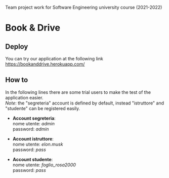 Team project work for Software Engineering university course (2021-2022)
# Book & Drive
## Deploy
You can try our application at the following link
https://bookanddrive.herokuapp.com/
## How to
In the following lines there are some trial users to make the test of the application easier.<br>
_Note_: the "segreteria" account is defined by default, instead "istruttore" and "studente" can be registered easily.

- **Account segreteria**:<br>
  nome utente: _admin_<br>
  password: _admin_<br>

- **Account istruttore**:<br>
  nome utente: _elon.musk_<br>
  password: _pass_<br>

- **Account studente**:<br>
  nome utente: _foglio_rosa2000_<br>
  password: _pass_<br>
